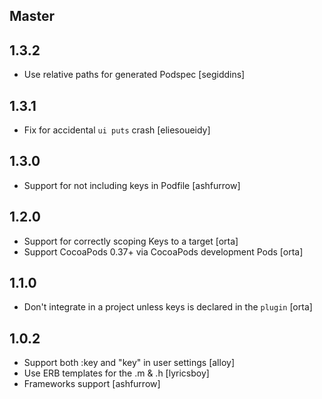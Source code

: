 ## Master

## 1.3.2

* Use relative paths for generated Podspec [segiddins]

## 1.3.1

* Fix for accidental `ui puts` crash [eliesoueidy]

## 1.3.0

* Support for not including keys in Podfile [ashfurrow]

## 1.2.0

* Support for correctly scoping Keys to a target [orta]
* Support CocoaPods 0.37+ via CocoaPods development Pods [orta]

## 1.1.0

* Don't integrate in a project unless keys is declared in the `plugin` [orta]

## 1.0.2

* Support both :key and "key" in user settings [alloy]
* Use ERB templates for the .m & .h [lyricsboy]
* Frameworks support [ashfurrow]
